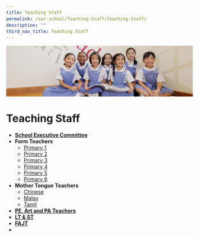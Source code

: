 ```yaml
---
title: Teaching Staff
permalink: /our-school/Teaching-Staff/Teaching-Staff/
description: ""
third_nav_title: Teaching Staff
---
```

![](/images/UsefulVideos.jpg)

Teaching Staff
==============


*   [<b>School Executive Committee</b>](/our-school/Teaching-Staff/School-Executive-Committee/)
*   <b>Form Teachers</b>
    *   [Primary 1](/our-school/Teaching-Staff/Form-Teachers-Primary-One/)
    *   [Primary 2](/our-school/Teaching-Staff/Form-Teachers-Primary-Two/)
    *   [Primary 3](/our-school/Teaching-Staff/Form-Teachers-Primary-Three/)
    *   [Primary 4](/our-school/Teaching-Staff/Form-Teachers-Primary-Four/)
    *   [Primary 5](/our-school/Teaching-Staff/Form-Teachers-Primary-Five/)
    *   [Primary 6](/our-school/Teaching-Staff/Form-Teachers-Primary-Six/)
*   <b>Mother Tongue Teachers</b> 
    *   [Chinese](/our-school/Teaching-Staff/Teaching-Staff-Chinese-Language-Teachers/)
    *   [Malay](/our-school/Teaching-Staff/Teaching-Staff-Malay-Language-Teachers/)
    *   [Tamil](/our-school/Teaching-Staff/Teaching-Staff-Tamil-Language-Teachers/)
*   [<b>PE, Art and PA Teachers</b>](/our-school/Teaching-Staff/Teaching-Staff-PE-Art-and-PA-Teachers/)
*   [<b>LT & ST</b>](/our-school/Teaching-Staff/Teaching-Staff-LT-and-ST/)
*   **[FAJT](https://stanthonyscanossianpri.moe.edu.sg/teaching-staff-fajt)**
*   